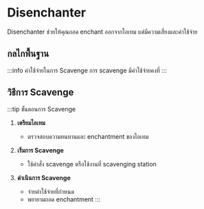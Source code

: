 ﻿# Disenchanter 

Disenchanter ช่วยให้คุณถอด enchant ออกจากไอเทม แต่มีความเสี่ยงและค่าใช้จ่าย

## กลไกพื้นฐาน


:::info ค่าใช้จ่ายในการ Scavenge
การ scavenge มีค่าใช้จ่ายคงที่
:::

## วิธีการ Scavenge

:::tip ขั้นตอนการ Scavenge
1. **เตรียมไอเทม**
   - ตรวจสอบความทนทานและ enchantment ของไอเทม

2. **เริ่มการ Scavenge**
   - ใช้คำสั่ง scavenge หรือใช้งานที่ scavenging station

3. **ดำเนินการ Scavenge**
   - จ่ายค่าใช้จ่ายที่กำหนด
   - พยายามถอด enchantment
     :::
